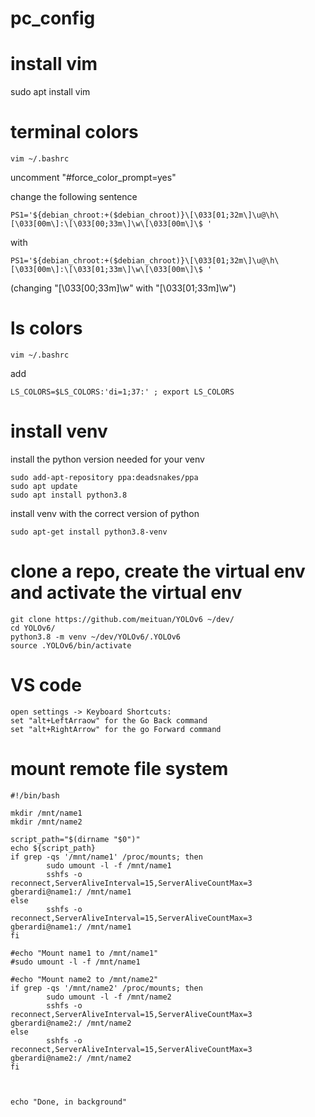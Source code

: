 # pc_config

# install vim
sudo apt install vim

# terminal colors
```
vim ~/.bashrc
```
uncomment "#force_color_prompt=yes"

change the following sentence  
```
PS1='${debian_chroot:+($debian_chroot)}\[\033[01;32m\]\u@\h\[\033[00m\]:\[\033[00;33m\]\w\[\033[00m\]\$ '
```
with
```
PS1='${debian_chroot:+($debian_chroot)}\[\033[01;32m\]\u@\h\[\033[00m\]:\[\033[01;33m\]\w\[\033[00m\]\$ '
```
(changing "[\033[00;33m\]\w" with "[\033[01;33m\]\w")

# ls colors
```
vim ~/.bashrc
```
add
```
LS_COLORS=$LS_COLORS:'di=1;37:' ; export LS_COLORS
```

# install venv
install the python version needed for your venv
```
sudo add-apt-repository ppa:deadsnakes/ppa
sudo apt update
sudo apt install python3.8
```
install venv with the correct version of python
```
sudo apt-get install python3.8-venv
```

# clone a repo, create the virtual env and activate the virtual env
```
git clone https://github.com/meituan/YOLOv6 ~/dev/
cd YOLOv6/
python3.8 -m venv ~/dev/YOLOv6/.YOLOv6
source .YOLOv6/bin/activate
```

# VS code
```
open settings -> Keyboard Shortcuts:
set "alt+LeftArraow" for the Go Back command
set "alt+RightArrow" for the go Forward command
```

# mount remote file system
```
#!/bin/bash

mkdir /mnt/name1
mkdir /mnt/name2

script_path="$(dirname "$0")"
echo ${script_path}
if grep -qs '/mnt/name1' /proc/mounts; then
        sudo umount -l -f /mnt/name1
        sshfs -o reconnect,ServerAliveInterval=15,ServerAliveCountMax=3 gberardi@name1:/ /mnt/name1
else
        sshfs -o reconnect,ServerAliveInterval=15,ServerAliveCountMax=3 gberardi@name1:/ /mnt/name1
fi

#echo "Mount name1 to /mnt/name1"
#sudo umount -l -f /mnt/name1

#echo "Mount name2 to /mnt/name2"
if grep -qs '/mnt/name2' /proc/mounts; then
        sudo umount -l -f /mnt/name2
        sshfs -o reconnect,ServerAliveInterval=15,ServerAliveCountMax=3 gberardi@name2:/ /mnt/name2
else
        sshfs -o reconnect,ServerAliveInterval=15,ServerAliveCountMax=3 gberardi@name2:/ /mnt/name2
fi



echo "Done, in background"
```

